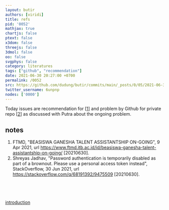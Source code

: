```yaml
---
layout: butir
authors: [viridi]
title: refs
pid: '0052'
mathjax: true
chartjs: false
ptext: false
x3dom: false
threejs: false
3dmol: false
oo: false
svgphys: false
category: literatures
tags: ["github", "recommendation"]
date: 2021-06-30 20:27:00 +0700
permalink: /0052
src: https://github.com/dudung/butir/commits/main/_posts/0/05/2021-06-30-refs.md
twitter_username: 6unpnp
nodes: ['0000']
---
```

Today issues are recommendation for [[1](#r1)] and problem by Github for private repo [[2](#r2)] as discussed with Putra about the ongoing problem.


## notes
1. <a name=r1></a>FTMD, "BEASISWA GANESHA TALENT ASSISTANTSHIP ON-GOING", 9 Apr 2021, url <https://www.ftmd.itb.ac.id/id/beasiswa-ganesha-talent-assistantship-on-going/> [20210630].
2. <a name=r2></a>Shreyas Jadhav, "Password authentication is temporarily disabled as part of a brownout. Please use a personal access token instead", StackOverflow, 30 Jun 2021, url <https://stackoverflow.com/q/68191392/9475509> [20210630].


## &nbsp;
[introduction](0000)
